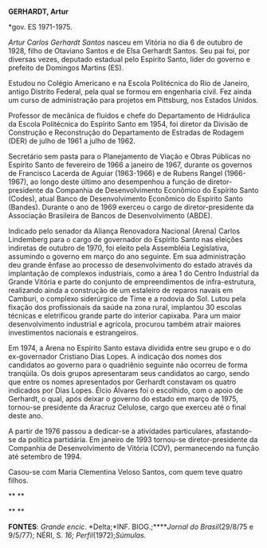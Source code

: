 **GERHARDT, Artur**

\*gov. ES 1971-1975.

*Artur Carlos Gerhardt Santos* nasceu em Vitória no dia 6 de outubro de
1928, filho de Otaviano Santos e de Elsa Gerhardt Santos. Seu pai foi,
por diversas vezes, deputado estadual pelo Espírito Santo, líder do
governo e prefeito de Domingos Martins (ES).

Estudou no Colégio Americano e na Escola Politécnica do Rio de Janeiro,
antigo Distrito Federal, pela qual se formou em engenharia civil. Fez
ainda um curso de administração para projetos em Pittsburg, nos Estados
Unidos.

Professor de mecânica de fluidos e chefe do Departamento de Hidráulica
da Escola Politécnica do Espírito Santo em 1954, foi diretor da Divisão
de Construção e Reconstrução do Departamento de Estradas de Rodagem
(DER) de julho de 1961 a julho de 1962.

Secretário sem pasta para o Planejamento de Viação e Obras Públicas no
Espírito Santo de fevereiro de 1966 a janeiro de 1967, durante os
governos de Francisco Lacerda de Aguiar (1963-1966) e de Rubens Rangel
(1966-1967), ao longo deste último ano desempenhou a função de
diretor-presidente da Companhia de Desenvolvimento Econômico do Espírito
Santo (Codes), atual Banco de Desenvolvimento Econômico do Espírito
Santo (Bandes). Durante o ano de 1969 exerceu o cargo de
diretor-presidente da Associação Brasileira de Bancos de Desenvolvimento
(ABDE).

Indicado pelo senador da Aliança Renovadora Nacional (Arena) Carlos
Lindemberg para o cargo de governador do Espírito Santo nas eleições
indiretas de outubro de 1970, foi eleito pela Assembléia Legislativa,
assumindo o governo em março do ano seguinte. Em sua administração deu
grande ênfase ao processo de desenvolvimento do estado através da
implantação de complexos industriais, como a área 1 do Centro Industrial
da Grande Vitória e parte do conjunto de empreendimentos de
infra-estrutura, realizando ainda a construção de um estaleiro de
reparos navais em Camburi, o complexo siderúrgico de Time e a rodovia do
Sol. Lutou pela fixação dos profissionais da saúde na zona rural,
implantou 30 escolas técnicas e eletrificou grande parte do interior
capixaba. Para um maior desenvolvimento industrial e agrícola, procurou
também atrair maiores investimentos nacionais e estrangeiros.

Em 1974, a Arena no Espírito Santo estava dividida entre seu grupo e o
do ex-governador Cristiano Dias Lopes. A indicação dos nomes dos
candidatos ao governo para o quadriênio seguinte não ocorreu de forma
tranqüila. Os dois grupos apresentaram seus candidatos ao cargo, sendo
que entre os nomes apresentados por Gerhardt constavam os quatro
indicados por Dias Lopes. Élcio Álvares foi o escolhido, com o apoio de
Gerhardt, o qual, após deixar o governo do estado em março de 1975,
tornou-se presidente da Aracruz Celulose, cargo que exerceu até o final
deste ano.

A partir de 1976 passou a dedicar-se a atividades particulares,
afastando-se da política partidária. Em janeiro de 1993 tornou-se
diretor-presidente da Companhia de Desenvolvimento de Vitória (CDV),
permanecendo na função até setembro de 1994.

Casou-se com Maria Clementina Veloso Santos, com quem teve quatro
filhos.

** **

** **

**FONTES**: *Grande encic*. *Delta;*INF. BIOG.;*****Jornal do*
*Brasil*(29/8/75 e 9/5/77); NÉRI, S. *16;* *Perfil*(1972);*Súmulas.*

 
